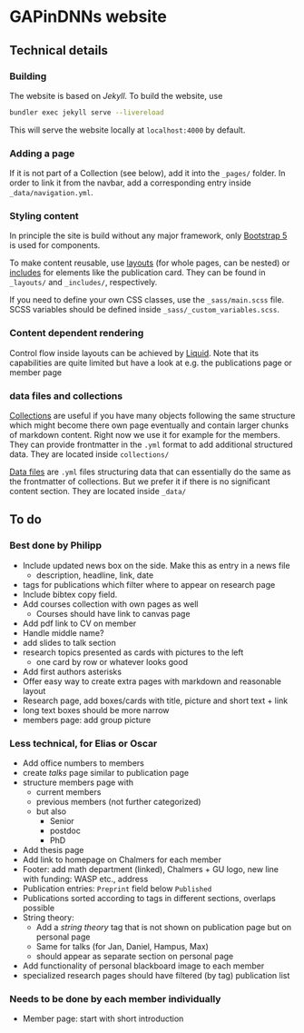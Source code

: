 # GAPinDNNs website

## Technical details

### Building

The website is based on *Jekyll*. To build the website, use

```bash
bundler exec jekyll serve --livereload
```

This will serve the website locally at `localhost:4000` by default.

### Adding a page

If it is not part of a Collection (see below), add it into the `_pages/`
folder. In order to link it from the navbar, add a corresponding entry inside
`_data/navigation.yml`.

### Styling content

In principle the site is build without any major framework, only [Bootstrap
5](https://getbootstrap.com/docs/5.3/getting-started/introduction/) is used for
components.

To make content reusable, use [layouts](https://jekyllrb.com/docs/layouts/)
(for whole pages, can be nested) or
[includes](https://jekyllrb.com/docs/includes/) for elements like the
publication card. They can be found in `_layouts/` and `_includes/`,
respectively.

If you need to define your own CSS classes, use the `_sass/main.scss` file.
SCSS variables should be defined inside `_sass/_custom_variables.scss`.

### Content dependent rendering

Control flow inside layouts can be achieved by
[Liquid](https://jekyllrb.com/docs/liquid/). Note that its capabilities are
quite limited but have a look at e.g. the publications page or member page

### data files and collections

[Collections](https://jekyllrb.com/docs/collections/) are useful if you have
many objects following the same structure which might become there own page
eventually and contain larger chunks of markdown content. Right now we use it
for example for the members. They can provide frontmatter in the `.yml` format
to add additional structured data. They are located inside `collections/`

[Data files](https://jekyllrb.com/docs/datafiles/) are `.yml` files structuring
data that can essentially do the same as the frontmatter of collections. But we
prefer it if there is no significant content section. They are located inside
`_data/`

## To do

### Best done by Philipp

- Include updated news box on the side. Make this as entry in a news file
    - description, headline, link, date
- tags for publications which filter where to appear on research page
- Include bibtex copy field.
- Add courses collection with own pages as well
    - Courses should have link to canvas page
- Add pdf link to CV on member
- Handle middle name?
- add slides to talk section
- research topics presented as cards with pictures to the left
    - one card by row or whatever looks good
- Add first authors asterisks
- Offer easy way to create extra pages with markdown and reasonable layout
- Research page, add boxes/cards with title, picture and short text + link
- long text boxes should be more narrow
- members page: add group picture


### Less technical, for Elias or Oscar
- Add office numbers to members
- create *talks* page similar to publication page
- structure members page with
    - current members
    - previous members (not further categorized)
    - but also
        - Senior
        - postdoc
        - PhD
- Add thesis page
- Add link to homepage on Chalmers for each member
- Footer:  add math department (linked), Chalmers + GU logo, new line with
  funding: WASP etc., address
- Publication entries: `Preprint` field below `Published`
- Publications sorted according to tags in different sections, overlaps
  possible
- String theory:
    - Add a *string theory* tag that is not shown on publication page but on personal page
    - Same for talks (for Jan, Daniel, Hampus, Max)
    - should appear as separate section on personal page
- Add functionality of personal blackboard image to each member
- specialized research pages should have filtered (by tag) publication list


### Needs to be done by each member individually
- Member page: start with short introduction
